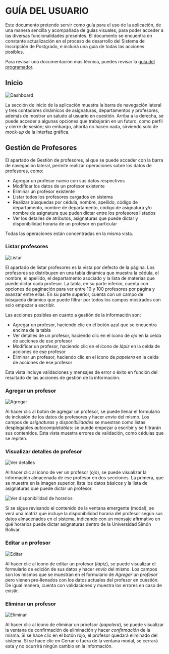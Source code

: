 # GUÍA DEL USUARIO

Este documento pretende servir como guía para el uso de la aplicación, de una manera sencilla y acompañada de guías visuales, para poder acceder a las diversas funcionalidades presentes. El documento se encuentra en constante actualización en el proceso de desarrollo del Sistema de Inscripción de Postgrado, e incluirá una guía de todas las acciones posibles.

Para revisar una documentación más técnica, puedes revisar la [guía del programador](GUIA-PROGRAMADOR.md).

## Inicio

![Dashboard](imagenes/dashboard.png "Vista del Dashboard")

La sección de inicio de la aplicación muestra la barra de navegación lateral y tres contadores dinámicos de asignaturas, departamentos y profesores, además de mostrar un saludo al usuario en cuestión. Arriba a la derecha, se puede acceder a algunas opciones que trabajarán en un futuro, como perfil y cierre de sesión; sin embargo, ahorita no hacen nada, sirviendo solo de *mock-up* de la interfaz gráfica.

## Gestión de Profesores

El apartado de Gestión de profesores, al que se puede acceder con la barra de navegación lateral, permite realizar operaciones sobre los datos de profesores, como:

- Agregar un profesor nuevo con sus datos respectivos
- Modificar los datos de un profesor existente
- Eliminar un profesor existente
- Listar todos los profesores cargados en sistema
- Realizar búsquedas por cédula, nombre, apellido, código de departamento, nombre de departamento, código de asignatura y/o nombre de asignatura que puden dictar entre los profesores listados
- Ver los detalles de atributos, asignaturas que puede dictar y disponibilidad horaria de un profesor en particular

Todas las operaciones están concentradas en la misma vista.

### Listar profesores

![Listar](imagenes/listar.png "Vista de Listar Profesores")

El apartado de listar profesores es la vista por defecto de la página. Los profesores se distribuyen en una tabla dinámica que muestra la cédula, el nombre, el apellido, el departamento asociado y la lista de materias que puede dictar cada profesor. La tabla, en su parte inferior, cuenta con opciones de paginación para ver entre 10 y 100 profesores por página y avanzar entre ellas. En su parte superior, cuenta con un campo de búsqueda dinámico que puede filtrar por todos los campos mostrados con solo empezar a escribir. 

Las acciones posibles en cuanto a gestión de la información son:
- Agregar un profesor, haciendo clic en el botón azul que se encuentra encima de la tabla
- Ver detalles de un profesor, haciendo clic en el ícono de *ojo* en la celda de acciones de ese profesor
- Modificar un profesor, haciendo clic en el ícono de *lápiz* en la celda de acciones de ese profesor
- Eliminar un profesor, haciendo clic en el ícono de *papelera* en la celda de acciones de ese profesor

Esta vista incluye validaciones y mensajes de error o éxito en función del resultado de las acciones de gestión de la información.

### Agregar un profesor

![Agregar](imagenes/agregar.png "Vista de Agregar Profesores")

Al hacer clic al botón de agregar un profesor, se puede llenar el formulario de inclusión de los datos de profesores y hacer *envío* del mismo. Los campos de *asignaturas* y *disponibilidades* se muestran como listas desplegables *autocompletables*: se puede empezar a escribir y se filtrarán sus contenidos. Esta vista muestra errores de validación, como cédulas que se repiten.

### Visualizar detalles de profesor

![Ver detalles](imagenes/ver.png "Ver detalles de profesor")

Al hacer clic al ícono de ver un profesor (*ojo*), se puede visualizar la información almacenada de ese profesor en dos secciones. La primera, que se muestra en la imagen superior, lista los datos básicos y la lista de asignaturas que puede dictar un profesor.

![Ver disponibilidad de horarios](imagenes/ver_disponibilidad.png "Ver disponibilidad horaria de profesor")

Si se sigue revisando el contenido de la ventana emergente (modal), se verá una matriz que incluye la disponibilidad horaria del profesor según sus datos almacenados en el sistema, indicando con un mensaje afirmativo en qué horarios puede dictar asignaturas dentro de la Universidad Simón Bolívar.

### Editar un profesor

![Editar](imagenes/editar.png "Vista de Editar Profesores")

Al hacer clic al ícono de editar un profesor (*lápiz*), se puede visualizar el formulario de edición de sus datos y hacer *envío* del mismo. Los campos son los mismos que se muestran en el formulario de *Agregar un profesor* pero vienen pre-llenados con los datos actuales del profesor en cuestión. De igual manera, cuenta con validaciones y muestra los errores en caso de existir.

### Eliminar un profesor

![Eliminar](imagenes/eliminar.png "Vista de Eliminar Profesor")

Al hacer clic al ícono de eliminar un proefsor (*papelera*), se puede visualizar la ventana de confirmación de eliminación y hacer *confirmación* de la misma. Si se hace clic en el botón rojo, el profesor quedará eliminado del sistema. Si se hace clic en Cerrar o fuera de la ventana modal, se cerrará esta y no ocurrirá ningún cambio en la información.